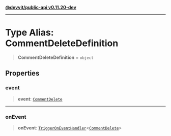 [**@devvit/public-api v0.11.20-dev**](../README.md)

---

# Type Alias: CommentDeleteDefinition

> **CommentDeleteDefinition** = `object`

## Properties

<a id="event"></a>

### event

> **event**: [`CommentDelete`](CommentDelete.md)

---

<a id="onevent"></a>

### onEvent

> **onEvent**: [`TriggerOnEventHandler`](TriggerOnEventHandler.md)\<[`CommentDelete`](../@devvit/namespaces/EventTypes/interfaces/CommentDelete.md)\>
